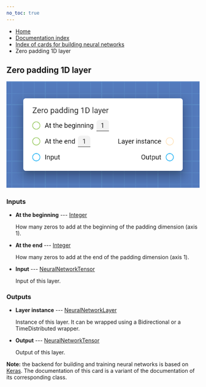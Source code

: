 ```yaml
---
no_toc: true
---
```


<ul class="breadcrumb">
    <li><a href="">Home</a></li>
    <li><a href="documentation">Documentation index</a></li>
    <li><a href="neural_network_cards/">Index of cards for building neural networks</a></li>
    <li>Zero padding 1D layer</li>
</ul>

## Zero padding 1D layer



!["Zero padding 1D layer" card](assets/img/neural_network_cards/layer_ZeroPadding1D.png)


### Inputs


* **At the beginning** --- [Integer](types/Integer)

  How many zeros to add at the beginning of the padding dimension (axis 1).

* **At the end** --- [Integer](types/Integer)

  How many zeros to add at the end of the padding dimension (axis 1).

* **Input** --- [NeuralNetworkTensor](types/NeuralNetworkTensor)

  Input of this layer.





### Outputs


* **Layer instance** --- [NeuralNetworkLayer](types/NeuralNetworkLayer)

  Instance of this layer. It can be wrapped using a Bidirectional or a TimeDistributed wrapper.

* **Output** --- [NeuralNetworkTensor](types/NeuralNetworkTensor)

  Output of this layer.






**Note:** the backend for building and training neural networks is based on [Keras](https://keras.io/). The documentation of this card is a variant of the documentation of its corresponding class.